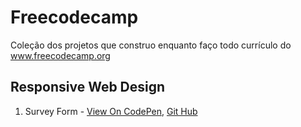 # Freecodecamp
Coleção dos projetos que construo enquanto faço todo currículo do www.freecodecamp.org

## Responsive Web Design
   1. Survey Form - [View On CodePen](https://codepen.io/AmaralVinicius/full/RweeZJE), [Git Hub](https://github.com/AmaralVinicius/freecodecamp/tree/main/Responsive-Web-Design/Survey-Form)
